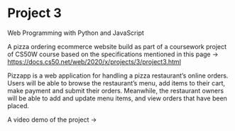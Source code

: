 # Project 3

Web Programming with Python and JavaScript

A pizza ordering ecommerce website build as part of a coursework project of CS50W course based on the specifications mentioned in this page -> https://docs.cs50.net/web/2020/x/projects/3/project3.html

Pizzapp is a web application for handling a pizza restaurant’s online orders. Users will be able to browse the restaurant’s menu, add items to their cart, make payment and submit their orders. Meanwhile, the restaurant owners will be able to add and update menu items, and view orders that have been placed.

A video demo of the project -> 
